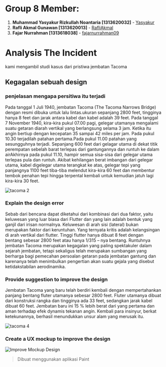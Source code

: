 # Group 8 Member:
1. **Muhammad Yasyakur Rizkullah Noantaria [1313620032]** - [Yasyakur](https://github.com/Yasyakur)
2. **Rafli Akmal Gunawan [1313620013]** - [RafliAkmal](https://github.com/RafliAkmal)
3. **Fajar Nurrahman [1313618038]** - [fajarnurrahman09](https://github.com/fajarnurrahman09)

# Analysis The Incident
kami mengambil studi kasus dari pristiwa jembatan Tacoma
## Kegagalan sebuah design 
### penjelasan mengapa persitiwa itu terjadi
Pada tanggal 1 Juli 1940, jembatan Tacoma (The Tacoma Narrows Bridge) dengan resmi dibuka untuk lalu lintas.ukuran sepanjang 2800 feet, tingginya hanya 8 feet dan jarak antara kabel dan kabel adalah 39 feet. Pada tanggal 7 November 1940, kira-kira pukul 07.00 pagi, gelegar utamanya mengalami suatu getaran diarah vertikal yang berlangsung selama 3 jam. Ketika itu angin bertiup dengan kecepatan 35 sampai 42 miles per jam. Pada pukul 10.30 terjadilah patahan pertama.Pada pukul 11.00 patahan yang sesungguhnya terjadi. Sepanjang 600 feet dari gelagar utama di dekat titik perempatan sebelah barat terlepas dari gantungannya dan runtuh ke dalam airAkhirnya pada pukul 11.10, hampir semua sisa-sisa dari gelegar utama terlepas pula dan runtuh. Akibat kehilangan berat imbangan dari gelegar utama, kabel digelegar utama terangkat ke atas, gelegar tepi yang panjangnya 1100 feet tiba-tiba melendut kira-kira 60 feet dan membentur tembok penahan tepi hingga terpental kembali untuk kemudian jatuh lagi kira-kira 30 feet.

![tacoma 2](https://user-images.githubusercontent.com/62864891/94356127-19fca380-00b5-11eb-94b3-d70f5043cde2.jpeg)

### Explain the design error
Sebab dari bencana dapat diketahui dari kombinasi dari dua faktor, yaitu keluwesan yang luar biasa dari Flutter dan yang lain adalah bentuk yang ganjil dari irisan normalnya. Keluwesan di arah sisi (lateral) bukan merupakan faktor dari keruntuhan. Yang ternyata kritis adalah kelangsingan di arah vertikal dari flutter. Tinggi flutter hanya dibuat 8 feet dengan bentang sebesar 2800 feet atau hanya 1/315 – nya bentang. Runtuhnya jembatan Tacoma merupakan kegagalan yang paling spektakuler dalam sejarah jembatan, tetapi sekaligus telah merupakan sumbangan yang berharga bagi pemecahan persoalan getaran pada jembatan gantung dan karenanya telah menimbulkan pengertian akan suatu gejala yang disebut ketidakstabilan aerodinamika.

### Provide suggestion to improve the design
Jembatan Tacoma yang baru telah berdiri kembali dengan mempertahankan panjang bentang fluter utamanya sebesar 2800 feet. Fluter utamanya dibuat dari konstruksi rangka dan tingginya ada 33 feet, sedangkan jarak kabel dibuat 60 feet. Jembatan baru ini 15 % lebih berat dari yang pertama dan aman terhadap efek dynamis tekanan angin. Kembali para insinyur, berkat ketekunannya, berhasil menundukkan unsur alam yang merusak itu.

![tacoma 4](https://user-images.githubusercontent.com/62864891/94356205-cdfe2e80-00b5-11eb-8f3c-93acf32cb0f5.jpg)

### Create a UX mockup to improve the design

![Improve Mockup Design](https://github.com/fajarnurrahman09/Kelompok-8-HCI/blob/main/Homework%202/Improve%20Mockup%20Design.png)

> Dibuat menggunakan aplikasi Paint
